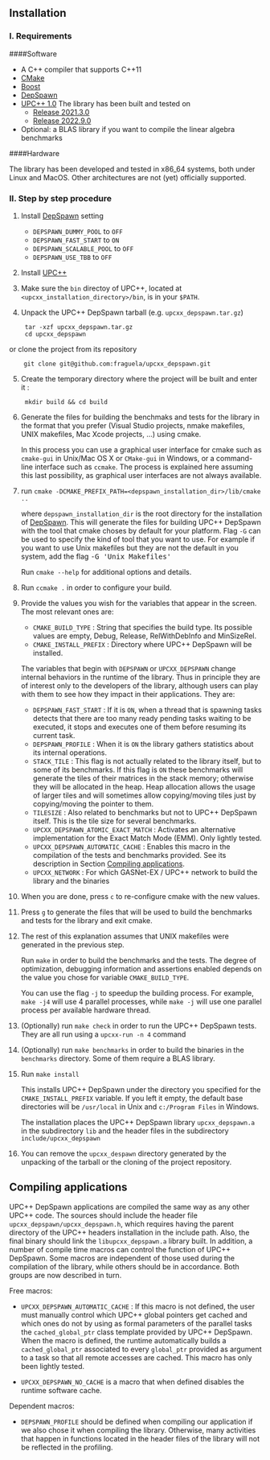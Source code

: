 ## Installation</p>


### I. Requirements

####Software

 * A C++ compiler that supports C++11
 * [CMake](https://cmake.org)
 * [Boost](https://www.boost.org)
 * [DepSpawn](https://github.com/fraguela/depspawn)
 * [UPC++ 1.0](https://bitbucket.org/berkeleylab/upcxx/wiki/Home) The library has been built and tested on
 	* [Release 2021.3.0](https://bitbucket.org/berkeleylab/upcxx/downloads/upcxx-2021.3.0.tar.gz)
 	* [Release 2022.9.0](https://bitbucket.org/berkeleylab/upcxx/downloads/upcxx-2022.9.0.tar.gz)
 * Optional: a BLAS library if you want to compile the linear algebra benchmarks

####Hardware

 The library has been developed and tested in x86_64 systems, both under Linux and MacOS. Other architectures are not (yet) officially supported.

### II. Step by step procedure 


1. Install [DepSpawn](https://github.com/fraguela/depspawn) setting 
   * `DEPSPAWN_DUMMY_POOL` to `OFF`
   * `DEPSPAWN_FAST_START` to `ON`
   * `DEPSPAWN_SCALABLE_POOL` to `OFF`
   * `DEPSPAWN_USE_TBB` to `OFF`

2. Install [UPC++](https://bitbucket.org/berkeleylab/upcxx/wiki/Home)

3. Make sure the `bin` directoy of UPC++, located at `<upcxx_installation_directory>/bin`, is in your `$PATH`.

4. Unpack the UPC++ DepSpawn tarball (e.g. `upcxx_depspawn.tar.gz`)

		tar -xzf upcxx_depspawn.tar.gz
		cd upcxx_depspawn		
 or clone the project from its repository
 
	    git clone git@github.com:fraguela/upcxx_depspawn.git


5. Create the temporary directory where the project will be built and enter it :

		mkdir build && cd build

6. Generate the files for building the benchmaks and tests for the library in the format that you prefer (Visual Studio projects, nmake makefiles, UNIX makefiles, Mac Xcode projects, ...) using cmake.

    In this process you can use a graphical user interface for cmake such as `cmake-gui` in Unix/Mac OS X or `CMake-gui` in Windows, or a command-line interface such as `ccmake`. The process is explained here assuming this last possibility, as graphical user interfaces are not always available.
 
7. run `cmake -DCMAKE_PREFIX_PATH=<depspawn_installation_dir>/lib/cmake ..`
	
	 where `depspawn_installation_dir` is the root directory for the installation of [DepSpawn](https://github.com/fraguela/depspawn). This will generate the files for building UPC++ DepSpawn with the tool that cmake choses by default for your platform. Flag `-G` can be used to specify the kind of tool that you want to use. For example if you want to use Unix makefiles but they are not the default in you system, add the flag <tt>-G 'Unix Makefiles'</tt>

	 Run `cmake --help` for additional options and details.

8. Run `ccmake .` in order to configure your build.

9. Provide the values you wish for the variables that appear in the screen. The most relevant ones are:
	- `CMAKE_BUILD_TYPE` : String that specifies the build type. Its possible values are empty, Debug, Release, RelWithDebInfo and MinSizeRel.
	- `CMAKE_INSTALL_PREFIX` : Directory where UPC++ DepSpawn will be installed.

   The variables that begin with `DEPSPAWN` or `UPCXX_DEPSPAWN` change internal behaviors in the runtime of the library. Thus in principle they are of interest only to the developers of the library, although users can play with them to see how they impact in their applications. They are:
   
    - `DEPSPAWN_FAST_START` : If it is `ON`, when a thread that is spawning tasks detects that there are too many ready pending tasks waiting to be executed, it stops and executes one of them before resuming its current task.
    - `DEPSPAWN_PROFILE` : When it is `ON` the library gathers statistics about its internal operations.
   - `STACK_TILE` : This flag is not actually related to the library itself, but to some of its benchmarks. If this flag is `ON` these benchmarks will generate the tiles of their matrices in the stack memory; otherwise they will be allocated in the heap. Heap allocation allows the usage of larger tiles and will sometimes allow copying/moving tiles just by copying/moving the pointer to them.
   - `TILESIZE` : Also related to benchmarks but not to UPC++ DepSpawn itself. This is the tile size for several benchmarks.
   - `UPCXX_DEPSPAWN_ATOMIC_EXACT_MATCH` : Activates an alternative implementation for the Exact Match Mode (EMM). Only lightly tested.
   - `UPCXX_DEPSPAWN_AUTOMATIC_CACHE` : Enables this macro in the compilation of the tests and benchmarks provided. See its description in Section [Compiling applications](#compiling_applications).
   - `UPCXX_NETWORK` : For which GASNet-EX / UPC++ network to build the library and the binaries 
  
10. When you are done, press `c` to re-configure cmake with the new values.

11. Press `g` to generate the files that will be used to build the benchmarks and tests for the library and exit cmake.

12. The rest of this explanation assumes that UNIX makefiles were generated in the previous step. 

	Run `make` in order to build the benchmarks and the tests.  The degree of optimization, debugging information and assertions enabled depends on the value you chose for variable `CMAKE_BUILD_TYPE`.
	
    You can use the flag `-j` to speedup the building process. For example, `make -j4` will use 4 parallel processes, while `make -j` will use one parallel process per available hardware thread.

13. (Optionally) run `make check` in order to run the UPC++ DepSpawn tests. They are all run using a `upcxx-run -n 4` command

14. (Optionally) run `make benchmarks` in order to build the binaries in the `benchmarks` directory. Some of them require a BLAS library.

15. Run `make install` 

    This installs UPC++ DepSpawn under the directory you specified for the `CMAKE_INSTALL_PREFIX` variable. If you left it empty, the default base directories will be `/usr/local` in Unix and `c:/Program Files` in Windows. 

    The installation places the UPC++ DepSpawn library `upcxx_depspawn.a` in the subdirectory `lib` and the header files in the subdirectory `include/upcxx_depspawn`

16. You can remove the `upcxx_despawn` directory generated by the unpacking of the tarball or the cloning of the project repository.

## <a name="compiling_applications"></a> Compiling applications

 UPC++ DepSpawn applications are compiled the same way as any other UPC++ code. The sources should include the header file `upcxx_depspawn/upcxx_depspawn.h`, which requires having the parent directory of the UPC++ headers installation in the include path. Also, the final binary should link the `libupcxx_depspawn.a` library built. In addition, a number of compile time macros can control the function of UPC++ DepSpawn. Some macros are independent of those used during the compilation of the library, while others should be in accordance. Both groups are now described in turn.
 
 Free macros:
 
  - `UPCXX_DEPSPAWN_AUTOMATIC_CACHE` : If this macro is not defined, the user must manually control which UPC++ global pointers get cached and which ones do not by using as formal parameters of the parallel tasks the `cached_global_ptr` class template provided by UPC++ DepSpawn. When the macro is defined, the runtime automatically builds a `cached_global_ptr` associated to every `global_ptr` provided as argument to a task so that all remote accesses are cached. This macro has only been lightly tested.
 
  - `UPCXX_DEPSPAWN_NO_CACHE` is a macro that when defined disables the runtime software cache.

Dependent macros:

 - `DEPSPAWN_PROFILE` should be defined when compiling our application if we also chose it when compiling the library. Otherwise, many activities that happen in functions located in the header files of the library will not be reflected in the profiling.

  
 

